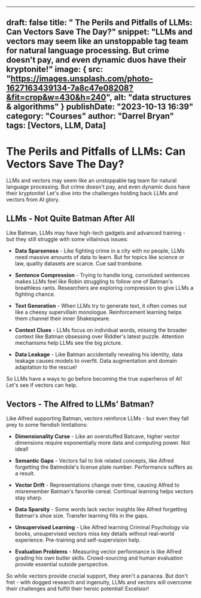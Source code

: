 ---

## draft: false title: " The Perils and Pitfalls of LLMs: Can Vectors Save The Day?" snippet: "LLMs and vectors may seem like an unstoppable tag team for natural language processing. But crime doesn't pay, and even dynamic duos have their kryptonite!" image: { src: "https://images.unsplash.com/photo-1627163439134-7a8c47e08208?&fit=crop&w=430&h=240", alt: "data structures & algorithms" } publishDate: "2023-10-13 16:39" category: "Courses" author: "Darrel Bryan" tags: \[Vectors, LLM, Data\]

# The Perils and Pitfalls of LLMs: Can Vectors Save The Day?

LLMs and vectors may seem like an unstoppable tag team for natural language processing. But crime doesn't pay, and even dynamic duos have their kryptonite! Let's dive into the challenges holding back LLMs and vectors from AI glory.

## LLMs - Not Quite Batman After All

Like Batman, LLMs may have high-tech gadgets and advanced training - but they still struggle with some villainous issues:

- **Data Sparseness** - Like fighting crime in a city with no people, LLMs need massive amounts of data to learn. But for topics like science or law, quality datasets are scarce. Cue sad trombone.

- **Sentence Compression** - Trying to handle long, convoluted sentences makes LLMs feel like Robin struggling to follow one of Batman's breathless rants. Researchers are exploring compression to give LLMs a fighting chance.

- **Text Generation** - When LLMs try to generate text, it often comes out like a cheesy supervillain monologue. Reinforcement learning helps them channel their inner Shakespeare.

- **Context Clues** - LLMs focus on individual words, missing the broader context like Batman obsessing over Riddler's latest puzzle. Attention mechanisms help LLMs see the big picture.

- **Data Leakage** - Like Batman accidentally revealing his identity, data leakage causes models to overfit. Data augmentation and domain adaptation to the rescue!

So LLMs have a ways to go before becoming the true superheros of AI! Let's see if vectors can help.

## Vectors - The Alfred to LLMs' Batman?

Like Alfred supporting Batman, vectors reinforce LLMs - but even they fall prey to some fiendish limitations:

- **Dimensionality Curse** - Like an overstuffed Batcave, higher vector dimensions require exponentially more data and computing power. Not ideal!

- **Semantic Gaps** - Vectors fail to link related concepts, like Alfred forgetting the Batmobile's license plate number. Performance suffers as a result.

- **Vector Drift** - Representations change over time, causing Alfred to misremember Batman's favorite cereal. Continual learning helps vectors stay sharp.

- **Data Sparsity** - Some words lack vector insights like Alfred forgetting Batman's shoe size. Transfer learning fills in the gaps.

- **Unsupervised Learning** - Like Alfred learning Criminal Psychology via books, unsupervised vectors miss key details without real-world experience. Pre-training and self-supervision help.

- **Evaluation Problems** - Measuring vector performance is like Alfred grading his own butler skills. Crowd-sourcing and human evaluation provide essential outside perspective.

So while vectors provide crucial support, they aren't a panacea. But don't fret - with dogged research and ingenuity, LLMs and vectors will overcome their challenges and fulfill their heroic potential! Excelsior!